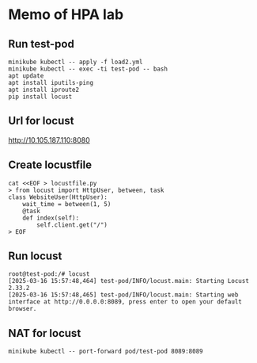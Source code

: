 # Memo of HPA lab


## Run test-pod
```
minikube kubectl -- apply -f load2.yml
minikube kubectl -- exec -ti test-pod -- bash
apt update
apt install iputils-ping
apt install iproute2
pip install locust
```

## Url for locust

http://10.105.187.110:8080


## Create locustfile
```
cat <<EOF > locustfile.py
> from locust import HttpUser, between, task
class WebsiteUser(HttpUser):
    wait_time = between(1, 5)
    @task
    def index(self):
        self.client.get("/")
> EOF
```

## Run locust
```
root@test-pod:/# locust 
[2025-03-16 15:57:48,464] test-pod/INFO/locust.main: Starting Locust 2.33.2
[2025-03-16 15:57:48,465] test-pod/INFO/locust.main: Starting web interface at http://0.0.0.0:8089, press enter to open your default browser.
```

## NAT for locust
```
minikube kubectl -- port-forward pod/test-pod 8089:8089
```